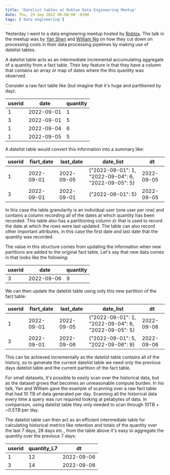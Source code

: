 ```yaml
---
title: 'Datelist tables at Roblox Data Engineering Meetup'
date: Thu, 29 Sep 2022 08:00:00 -0700
tags: ['data engineering']
---
```


Yesterday I went to a data engineering meetup hosted by [Roblox](https://www.roblox.com). The
talk in the meetup was by [Yan Shen](https://www.linkedin.com/in/ynshn/) and [William Ng](https://www.linkedin.com/in/william-ng-337a9525/) on how they cut down on processing
costs in their data processing pipelines by making use of datelist
tables.

A datelist table acts as an intermediate incremental accumulating
aggregate of a quantity from a fact table. Their key feature is
that they have a column that contains an array or map of dates where
the this quantity was observed.

Consider a raw fact table like (but imagine that it's huge and partitioned by day):

| userid | date       | quantity |
|--------|------------|----------|
| 1      | 2022-09-01 | 1        |
| 3      | 2022-09-01 | 5        |
| 1      | 2022-09-04 | 6        |
| 1      | 2022-09-05 | 5        |

A datelist table would convert this information into a summary like:

| userid | fisrt_date | last_date  | date_list                                           | dt         |
|--------|------------|------------|-----------------------------------------------------|------------|
| 1      | 2022-09-01 | 2022-09-05 | {"2022-09-01": 1, "2022-09-04": 6, "2022-09-05": 5} | 2022-09-05 |
| 3      | 2022-09-01 | 2022-09-01 | {"2022-09-01": 5}                                   | 2022-09-05 |

In this case the table granularity is an individual user (one user
per row) and contains a column recording all of the dates at which
quantity has been recorded. This table also has a partitioning
column `dt` that is used to record the date at which the rows were
last updated. The table can also record other important attributes, in
this case the first date and last date that the quantity was recorded.

The value in this structure comes from updating the information when 
new partitions are added to the original fact table. Let's say that
new data comes in that looks like the following:

| userid | date       | quantity |
|--------|------------|----------|
| 3      | 2022-09-06 | 9        |

We can then update the datelist table using only this new partition of the fact table:

| userid | fisrt_date | last_date  | date_list                                           | dt         |
|--------|------------|------------|-----------------------------------------------------|------------|
| 1      | 2022-09-01 | 2022-09-05 | {"2022-09-01": 1, "2022-09-04": 6, "2022-09-05": 5} | 2022-09-06 |
| 3      | 2022-09-01 | 2022-09-06 | {"2022-09-01": 5, "2022-09-06": 9}                  | 2022-09-06 |

This can be achieved incrementally as the datelist table contains
all of the history, so to generate the current datelist table we
need only the previous days datelist table and the current partition
of the fact table.

For small datasets, it's possible to easily scan over the historical
data, but as the dataset grows that becomes an unreasonable compute
burden. In his talk, Yan and WIlliam gave the example of scanning
over a raw fact table that had 10 TB of data generated per day.
Scanning all the historical data every time a query was run required
looking at petabytes of data. In comparison, using datelist table
they only needed to scan through 10TB + ~0.5TB per day.

The datelist table can then act as an efficient intermediate table
for calculating historical metrics like retention and totals of the
quantity over the last 7 days, 28 days etc., from the table above
it's easy to aggregate the quantity over the previous 7 days:

| userid | quantity_L7 | dt         |
|--------|-------------|------------|
| 1      | 12          | 2022-09-06 |
| 3      | 14          | 2022-09-06 |
